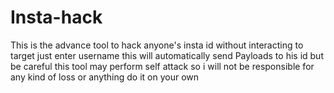 # Insta-hack
This is the advance tool to hack anyone's insta id without interacting to target just enter username this will automatically send Payloads to his id but be careful this tool may perform self attack so i will not be responsible for any kind of loss or anything do it on your own 
